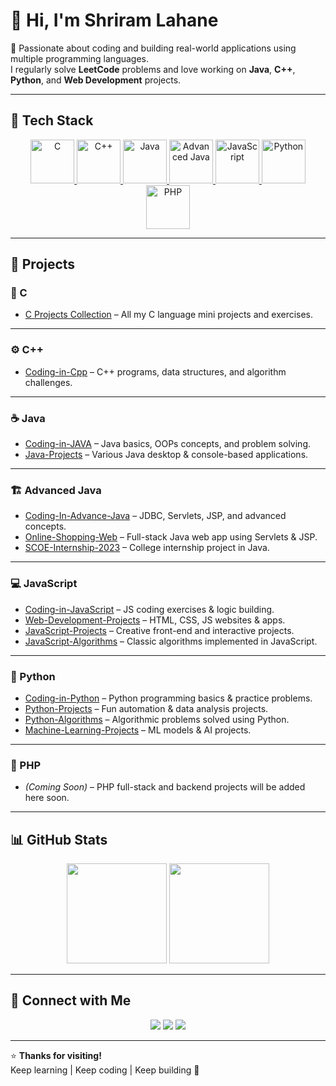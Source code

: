 # 👋 Hi, I'm **Shriram Lahane**

🚀 Passionate about coding and building real-world applications using multiple programming languages.  
I regularly solve **LeetCode** problems and love working on **Java**, **C++**, **Python**, and **Web Development** projects.

---

## 🧠 Tech Stack
<p align="center">
  <a href="https://github.com/shriram7057/C_Projects_Collection">
    <img src="https://skillicons.dev/icons?i=c" width="70" title="C" />
  </a>
  <a href="https://github.com/shriram7057/Coding-in-Cpp">
    <img src="https://skillicons.dev/icons?i=cpp" width="70" title="C++" />
  </a>
  <a href="https://github.com/shriram7057/Coding-in-JAVA">
    <img src="https://skillicons.dev/icons?i=java" width="70" title="Java" />
  </a>
  <a href="https://github.com/shriram7057/Coding-In-Advance-Java">
    <img src="https://skillicons.dev/icons?i=java" width="70" title="Advanced Java" />
  </a>
  <a href="https://github.com/shriram7057/Coding-in-JavaScript">
    <img src="https://skillicons.dev/icons?i=javascript" width="70" title="JavaScript" />
  </a>
  <a href="https://github.com/shriram7057/Coding-in-Python">
    <img src="https://skillicons.dev/icons?i=python" width="70" title="Python" />
  </a>
  <a href="https://github.com/shriram7057">
    <img src="https://skillicons.dev/icons?i=php" width="70" title="PHP" />
  </a>
</p>

---

## 📂 Projects

### 🧩 C
- [C Projects Collection](https://github.com/shriram7057/C_Projects_Collection) – All my C language mini projects and exercises.

---

### ⚙️ C++
- [Coding-in-Cpp](https://github.com/shriram7057/Coding-in-Cpp) – C++ programs, data structures, and algorithm challenges.

---

### ☕ Java
- [Coding-in-JAVA](https://github.com/shriram7057/Coding-in-JAVA) – Java basics, OOPs concepts, and problem solving.  
- [Java-Projects](https://github.com/shriram7057/Java-Projects) – Various Java desktop & console-based applications.

---

### 🏗️ Advanced Java
- [Coding-In-Advance-Java](https://github.com/shriram7057/Coding-In-Advance-Java) – JDBC, Servlets, JSP, and advanced concepts.  
- [Online-Shopping-Web](https://github.com/shriram7057/Online-Shopping-Web) – Full-stack Java web app using Servlets & JSP.  
- [SCOE-Internship-2023](https://github.com/shriram7057/SCOE-Internship-2023) – College internship project in Java.

---

### 💻 JavaScript
- [Coding-in-JavaScript](https://github.com/shriram7057/Coding-in-JavaScript) – JS coding exercises & logic building.  
- [Web-Development-Projects](https://github.com/shriram7057/Web-Development-Projects) – HTML, CSS, JS websites & apps.  
- [JavaScript-Projects](https://github.com/shriram7057/JavaScript-Projects) – Creative front-end and interactive projects.  
- [JavaScript-Algorithms](https://github.com/shriram7057/JavaScript-Algorithms) – Classic algorithms implemented in JavaScript.

---

### 🐍 Python
- [Coding-in-Python](https://github.com/shriram7057/Coding-in-Python) – Python programming basics & practice problems.  
- [Python-Projects](https://github.com/shriram7057/Python-Projects) – Fun automation & data analysis projects.  
- [Python-Algorithms](https://github.com/shriram7057/Python-Algorithms) – Algorithmic problems solved using Python.  
- [Machine-Learning-Projects](https://github.com/shriram7057/Machine-Learning-Projects) – ML models & AI projects.

---

### 🧮 PHP
- *(Coming Soon)* – PHP full-stack and backend projects will be added here soon.

---

## 📊 GitHub Stats
<p align="center">
  <img src="https://github-readme-stats.vercel.app/api?username=shriram7057&show_icons=true&theme=radical&count_private=true" height="160" />
  <img src="https://github-readme-streak-stats.herokuapp.com/?user=shriram7057&theme=radical" height="160" />
</p>

---

## 🤝 Connect with Me
<p align="center">
  <a href="https://github.com/shriram7057"><img src="https://img.shields.io/badge/GitHub-181717?style=for-the-badge&logo=github&logoColor=white" /></a>
  <a href="https://www.linkedin.com/in/shriram-lahane/"><img src="https://img.shields.io/badge/LinkedIn-0A66C2?style=for-the-badge&logo=linkedin&logoColor=white" /></a>
  <a href="https://leetcode.com/shriram7057/"><img src="https://img.shields.io/badge/LeetCode-FFA116?style=for-the-badge&logo=leetcode&logoColor=black" /></a>
</p>

---

⭐ **Thanks for visiting!**  
Keep learning | Keep coding | Keep building 🚀
